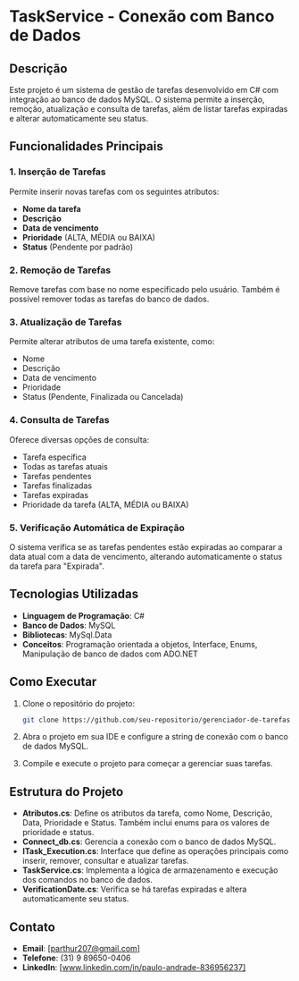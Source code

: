# TaskService - Conexão com Banco de Dados

## Descrição
Este projeto é um sistema de gestão de tarefas desenvolvido em C# com integração ao banco de dados MySQL. O sistema permite a inserção, remoção, atualização e consulta de tarefas, além de listar tarefas expiradas e alterar automaticamente seu status.

## Funcionalidades Principais

### 1. Inserção de Tarefas
Permite inserir novas tarefas com os seguintes atributos: 
- **Nome da tarefa**
- **Descrição**
- **Data de vencimento**
- **Prioridade** (ALTA, MÉDIA ou BAIXA)
- **Status** (Pendente por padrão)

### 2. Remoção de Tarefas
Remove tarefas com base no nome especificado pelo usuário. Também é possível remover todas as tarefas do banco de dados.

### 3. Atualização de Tarefas
Permite alterar atributos de uma tarefa existente, como:
- Nome
- Descrição
- Data de vencimento
- Prioridade
- Status (Pendente, Finalizada ou Cancelada)

### 4. Consulta de Tarefas
Oferece diversas opções de consulta:
- Tarefa específica
- Todas as tarefas atuais
- Tarefas pendentes
- Tarefas finalizadas
- Tarefas expiradas
- Prioridade da tarefa (ALTA, MÉDIA ou BAIXA)

### 5. Verificação Automática de Expiração
O sistema verifica se as tarefas pendentes estão expiradas ao comparar a data atual com a data de vencimento, alterando automaticamente o status da tarefa para "Expirada".

## Tecnologias Utilizadas

- **Linguagem de Programação**: C#
- **Banco de Dados**: MySQL
- **Bibliotecas**: MySql.Data
- **Conceitos**: Programação orientada a objetos, Interface, Enums, Manipulação de banco de dados com ADO.NET

## Como Executar

1. Clone o repositório do projeto:
    ```bash
    git clone https://github.com/seu-repositorio/gerenciador-de-tarefas.git
    ```

2. Abra o projeto em sua IDE e configure a string de conexão com o banco de dados MySQL.

3. Compile e execute o projeto para começar a gerenciar suas tarefas.

## Estrutura do Projeto

- **Atributos.cs**: Define os atributos da tarefa, como Nome, Descrição, Data, Prioridade e Status. Também inclui enums para os valores de prioridade e status.
- **Connect_db.cs**: Gerencia a conexão com o banco de dados MySQL.
- **ITask_Execution.cs**: Interface que define as operações principais como inserir, remover, consultar e atualizar tarefas.
- **TaskService.cs**: Implementa a lógica de armazenamento e execução dos comandos no banco de dados.
- **VerificationDate.cs**: Verifica se há tarefas expiradas e altera automaticamente seu status.

## Contato
- **Email**: [parthur207@gmail.com]
- **Telefone**: (31) 9 89650-0406
- **LinkedIn**: [www.linkedin.com/in/paulo-andrade-836956237]
